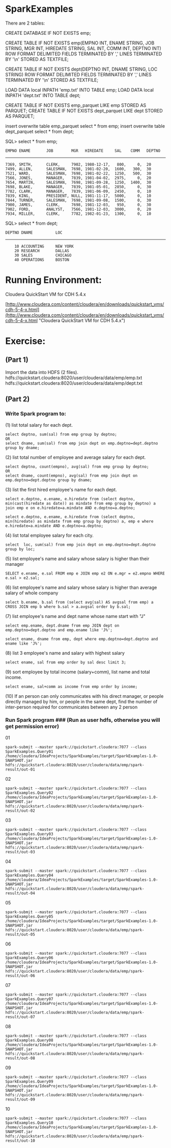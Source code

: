 SparkExamples
==========

There are 2 tables:

CREATE DATABASE IF NOT EXISTS emp;

CREATE TABLE IF NOT EXISTS emp(EMPNO INT, ENAME STRING, JOB STRING, MGR INT, HIREDATE STRING, SAL INT, COMM INT, DEPTNO INT) 
  ROW FORMAT
  DELIMITED FIELDS TERMINATED BY ','
  LINES TERMINATED BY '\n'
  STORED AS TEXTFILE;

CREATE TABLE IF NOT EXISTS dept(DEPTNO INT, DNAME STRING, LOC STRING) 
  ROW FORMAT
  DELIMITED FIELDS TERMINATED BY ','
  LINES TERMINATED BY '\n'
  STORED AS TEXTFILE;

LOAD DATA local INPATH 'emp.txt' INTO TABLE emp;
LOAD DATA local INPATH 'dept.txt' INTO TABLE dept;

CREATE TABLE IF NOT EXISTS emp_parquet LIKE emp STORED AS PARQUET;
CREATE TABLE IF NOT EXISTS dept_parquet LIKE dept STORED AS PARQUET;

insert overwrite table emp_parquet select * from emp;
insert overwrite table dept_parquet select * from dept;

SQL> select * from emp;
     
    EMPNO ENAME       JOB        MGR   HIREDATE     SAL    COMM   DEPTNO
---------- ---------- --------- ------ ---------- ------ ----- ---------

    7369, SMITH,      CLERK,     7902, 1980-12-17,   800,     0,  20
    7499, ALLEN,      SALESMAN,  7698, 1981-02-20,  1600,   300,  30
    7521, WARD,       SALESMAN,  7698, 1981-02-22,  1250,   500,  30
    7566, JONES,      MANAGER,   7839, 1981-04-02,  2975,     0,  20
    7654, MARTIN,     SALESMAN,  7698, 1981-09-28,  1250,  1400,  30
    7698, BLAKE,      MANAGER,   7839, 1981-05-01,  2850,     0,  30
    7782, CLARK,      MANAGER,   7839, 1981-06-09,  2450,     0,  10
    7839, KING,       PRESIDENT, NULL, 1981-11-17,  5000,     0,  10
    7844, TURNER,     SALESMAN,  7698, 1981-09-08,  1500,     0,  30
    7900, JAMES,      CLERK,     7698, 1981-12-03,   950,     0,  30
    7902, FORD,       ANALYST,   7566, 1981-12-03,  3000,     0,  20
    7934, MILLER,     CLERK,     7782, 1982-01-23,  1300,     0,  10

    
    
SQL> select * from dept;

    DEPTNO DNAME          LOC
---------- -------------- -------------
        10 ACCOUNTING     NEW YORK
        20 RESEARCH       DALLAS
        30 SALES          CHICAGO
        40 OPERATIONS     BOSTON
        

# Running Environment: #
Cloudera QuickStart VM for CDH 5.4.x

[http://www.cloudera.com/content/cloudera/en/downloads/quickstart_vms/cdh-5-4-x.html](http://www.cloudera.com/content/cloudera/en/downloads/quickstart_vms/cdh-5-4-x.html "Cloudera QuickStart VM for CDH 5.4.x")

# Exercise: #

## (Part 1) ##

Import the data into HDFS (2 files).
hdfs://quickstart.cloudera:8020/user/cloudera/data/emp/emp.txt
hdfs://quickstart.cloudera:8020/user/cloudera/data/emp/dept.txt


## (Part 2) ##
### Write Spark program to: ###

(1) list total salary for each dept.

	select deptno, sum(sal) from emp group by deptno;
	OR	
	select dname, sum(sal) from emp join dept on emp.deptno=dept.deptno group by dname;


(2) list total number of employee and average salary for each dept.

	select deptno, count(empno), avg(sal) from emp group by deptno;
	OR
	select dname, count(empno), avg(sal) from emp join dept on emp.deptno=dept.deptno group by dname;


(3) list the first hired employee's name for each dept.

	select e.deptno, e.ename, e.hiredate from (select deptno, min(cast(hiredate as date)) as mindate from emp group by deptno) a join emp e on e.hiredate=a.mindate AND e.deptno=a.deptno;

	select e.deptno, e.ename, e.hiredate from (select deptno, min(hiredate) as mindate from emp group by deptno) a, emp e where e.hiredate=a.mindate AND e.deptno=a.deptno;


(4) list total employee salary for each city.

	select  loc, sum(sal) from emp join dept on emp.deptno=dept.deptno group by loc;


(5) list employee's name and salary whose salary is higher than their manager

	SELECT e.ename, e.sal FROM emp e JOIN emp e2 ON e.mgr = e2.empno WHERE e.sal > e2.sal;


(6) list employee's name and salary whose salary is higher than average salary of whole company
	
	select b.ename, b.sal from (select avg(sal) AS avgsal from emp) a CROSS JOIN emp b where b.sal > a.avgsal order by b.sal;


(7) list employee's name and dept name whose name start with "J"

	select emp.ename, dept.dname from emp JOIN dept on emp.deptno=dept.deptno and emp.ename like 'J%';

	select ename, dname from emp, dept where emp.deptno=dept.deptno and ename like 'J%';


(8) list 3 employee's name and salary with highest salary

	select ename, sal from emp order by sal desc limit 3;


(9) sort employee by total income (salary+comm), list name and total income.

	select ename, sal+comm as income from emp order by income;


(10) If an person can only communicates with his direct manager, or people directly managed by him, or people in the
     same dept, find the number of inter-person required for communicates between any 2 person
    

### Run Spark program ### (Run as user hdfs, otherwise you will get permission error)
01 	
	
    spark-submit --master spark://quickstart.cloudera:7077 --class SparkExamples.Query01 /home/cloudera/IdeaProjects/SparkExamples/target/SparkExamples-1.0-SNAPSHOT.jar hdfs://quickstart.cloudera:8020/user/cloudera/data/emp/spark-result/out-01

02 

    spark-submit --master spark://quickstart.cloudera:7077 --class SparkExamples.Query02 /home/cloudera/IdeaProjects/SparkExamples/target/SparkExamples-1.0-SNAPSHOT.jar hdfs://quickstart.cloudera:8020/user/cloudera/data/emp/spark-result/out-02

03 
	
    spark-submit --master spark://quickstart.cloudera:7077 --class SparkExamples.Query03 /home/cloudera/IdeaProjects/SparkExamples/target/SparkExamples-1.0-SNAPSHOT.jar hdfs://quickstart.cloudera:8020/user/cloudera/data/emp/spark-result/out-03

04

    spark-submit --master spark://quickstart.cloudera:7077 --class SparkExamples.Query04 /home/cloudera/IdeaProjects/SparkExamples/target/SparkExamples-1.0-SNAPSHOT.jar hdfs://quickstart.cloudera:8020/user/cloudera/data/emp/spark-result/out-04

05 

    spark-submit --master spark://quickstart.cloudera:7077 --class SparkExamples.Query05 /home/cloudera/IdeaProjects/SparkExamples/target/SparkExamples-1.0-SNAPSHOT.jar hdfs://quickstart.cloudera:8020/user/cloudera/data/emp/spark-result/out-05

06 

    spark-submit --master spark://quickstart.cloudera:7077 --class SparkExamples.Query06 /home/cloudera/IdeaProjects/SparkExamples/target/SparkExamples-1.0-SNAPSHOT.jar hdfs://quickstart.cloudera:8020/user/cloudera/data/emp/spark-result/out-06

07

    spark-submit --master spark://quickstart.cloudera:7077 --class SparkExamples.Query07 /home/cloudera/IdeaProjects/SparkExamples/target/SparkExamples-1.0-SNAPSHOT.jar hdfs://quickstart.cloudera:8020/user/cloudera/data/emp/spark-result/out-07

08

    spark-submit --master spark://quickstart.cloudera:7077 --class SparkExamples.Query08 /home/cloudera/IdeaProjects/SparkExamples/target/SparkExamples-1.0-SNAPSHOT.jar hdfs://quickstart.cloudera:8020/user/cloudera/data/emp/spark-result/out-08

09

    spark-submit --master spark://quickstart.cloudera:7077 --class SparkExamples.Query09 /home/cloudera/IdeaProjects/SparkExamples/target/SparkExamples-1.0-SNAPSHOT.jar hdfs://quickstart.cloudera:8020/user/cloudera/data/emp/spark-result/out-09

10

    spark-submit --master spark://quickstart.cloudera:7077 --class SparkExamples.Query10 /home/cloudera/IdeaProjects/SparkExamples/target/SparkExamples-1.0-SNAPSHOT.jar hdfs://quickstart.cloudera:8020/user/cloudera/data/emp/spark-result/out-10
